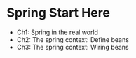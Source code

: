 # Spring Start Here
- Ch1: Spring in the real world
- Ch2: The spring context: Define beans
- Ch3: The spring context: Wiring beans